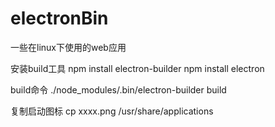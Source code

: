 # electronBin
一些在linux下使用的web应用


安装build工具
npm install electron-builder
npm install electron

build命令
./node_modules/.bin/electron-builder build

复制启动图标
cp xxxx.png /usr/share/applications
